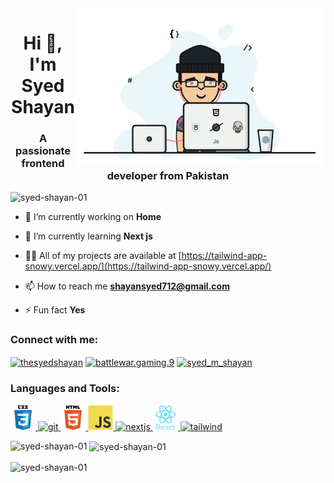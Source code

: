 <img style="width: 400px; display: inline-block; mardin: auto;" align="right"  alt="Working on Computer gif" src="./code png gif.gif">

<h1 align="center">Hi 👋, I'm Syed Shayan</h1>
<h3 align="center">A passionate frontend developer from Pakistan</h3>

<p align="left"> <img src="https://komarev.com/ghpvc/?username=syed-shayan-01&label=Profile%20views&color=0e75b6&style=flat" alt="syed-shayan-01" /> </p>

- 🔭 I’m currently working on **Home**

- 🌱 I’m currently learning **Next js**

- 👨‍💻 All of my projects are available at [https://tailwind-app-snowy.vercel.app/](https://tailwind-app-snowy.vercel.app/)

- 📫 How to reach me **shayansyed712@gmail.com**

- ⚡ Fun fact **Yes**

<h3 align="left">Connect with me:</h3>
<p align="left">
<a href="https://linkedin.com/in/thesyedshayan" target="blank"><img align="center" src="https://raw.githubusercontent.com/rahuldkjain/github-profile-readme-generator/master/src/images/icons/Social/linked-in-alt.svg" alt="thesyedshayan" height="30" width="40" /></a>
<a href="https://fb.com/battlewar.gaming.9" target="blank"><img align="center" src="https://raw.githubusercontent.com/rahuldkjain/github-profile-readme-generator/master/src/images/icons/Social/facebook.svg" alt="battlewar.gaming.9" height="30" width="40" /></a>
<a href="https://instagram.com/syed_m_shayan" target="blank"><img align="center" src="https://raw.githubusercontent.com/rahuldkjain/github-profile-readme-generator/master/src/images/icons/Social/instagram.svg" alt="syed_m_shayan" height="30" width="40" /></a>
</p>

<h3 align="left">Languages and Tools:</h3>
<p align="left"> <a href="https://www.w3schools.com/css/" target="_blank" rel="noreferrer"> <img src="https://raw.githubusercontent.com/devicons/devicon/master/icons/css3/css3-original-wordmark.svg" alt="css3" width="40" height="40"/> </a> <a href="https://git-scm.com/" target="_blank" rel="noreferrer"> <img src="https://www.vectorlogo.zone/logos/git-scm/git-scm-icon.svg" alt="git" width="40" height="40"/> </a> <a href="https://www.w3.org/html/" target="_blank" rel="noreferrer"> <img src="https://raw.githubusercontent.com/devicons/devicon/master/icons/html5/html5-original-wordmark.svg" alt="html5" width="40" height="40"/> </a> <a href="https://developer.mozilla.org/en-US/docs/Web/JavaScript" target="_blank" rel="noreferrer"> <img src="https://raw.githubusercontent.com/devicons/devicon/master/icons/javascript/javascript-original.svg" alt="javascript" width="40" height="40"/> </a>  <a href="https://nextjs.org/" target="_blank" rel="noreferrer"> <img src="https://cdn.worldvectorlogo.com/logos/nextjs-2.svg" alt="nextjs" width="40" height="40"/> </a> <a href="https://reactjs.org/" target="_blank" rel="noreferrer"> <img src="https://raw.githubusercontent.com/devicons/devicon/master/icons/react/react-original-wordmark.svg" alt="react" width="40" height="40"/> </a> <a href="https://tailwindcss.com/" target="_blank" rel="noreferrer"> <img src="https://www.vectorlogo.zone/logos/tailwindcss/tailwindcss-icon.svg" alt="tailwind" width="40" height="40"/> </a> </p>

<p><img align="left" src="https://github-readme-stats.vercel.app/api/top-langs?username=syed-shayan-01&show_icons=true&locale=en&layout=compact" alt="syed-shayan-01" /></p>

<p>&nbsp;<img align="center" src="https://github-readme-stats.vercel.app/api?username=syed-shayan-01&show_icons=true&locale=en" alt="syed-shayan-01" /></p>

<p><img align="center" src="https://github-readme-streak-stats.herokuapp.com/?user=syed-shayan-01&" alt="syed-shayan-01" /></p>
